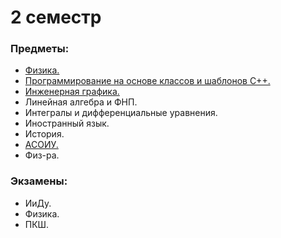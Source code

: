 # 2 семестр
### Предметы:
- [Физика.](https://github.com/DimaPermyakov/IU5/tree/main/Term-2/%D0%A4%D0%B8%D0%B7%D0%B8%D0%BA%D0%B0)
- [Программирование на основе классов и шаблонов C++.](https://github.com/DimaPermyakov/IU5/tree/main/Term-2/%D0%9F%D1%80%D0%BE%D0%B3%D1%80%D0%B0%D0%BC%D0%BC%D0%B8%D1%80%D0%BE%D0%B2%D0%B0%D0%BD%D0%B8%D0%B5%20%D0%BD%D0%B0%20%D0%BE%D1%81%D0%BD%D0%BE%D0%B2%D0%B5%20%D0%BA%D0%BB%D0%B0%D1%81%D1%81%D0%BE%D0%B2%20%D0%B8%20%D1%88%D0%B0%D0%B1%D0%BB%D0%BE%D0%BD%D0%BE%D0%B2.%20%D0%A1%2B%2B)
- [Инженерная графика.](https://github.com/DimaPermyakov/IU5/tree/main/Term-2/%D0%9A%D0%BE%D0%BC%D0%BF%D1%8C%D1%8E%D1%82%D0%B5%D1%80%D0%BD%D0%B0%D1%8F%20%D0%B3%D1%80%D0%B0%D1%84%D0%B8%D0%BA%D0%B0)
- Линейная алгебра и ФНП.
- Интегралы и дифференциальные уравнения.
- Иностранный язык.
- История.
- [АСОИУ.](https://github.com/DimaPermyakov/IU5/tree/main/Term-2/%D0%90%D0%A1%D0%9E%D0%98%D0%A3)
- Физ-ра.

### Экзамены:
- ИиДу.
- Физика.
- ПКШ.
